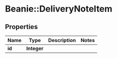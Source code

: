 # Beanie::DeliveryNoteItem

## Properties
Name | Type | Description | Notes
------------ | ------------- | ------------- | -------------
**id** | **Integer** |  | 


